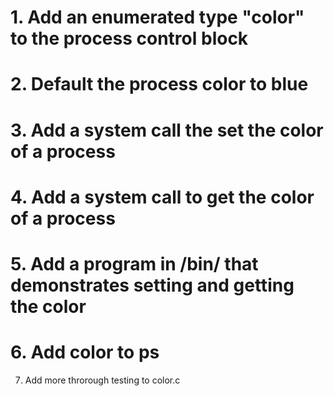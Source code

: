 # 1. Add an enumerated type "color" to the process control block
# 2. Default the process color to blue
# 3. Add a system call the set the color of a process
# 4. Add a system call to get the color of a process
# 5. Add a program in /bin/ that demonstrates setting and getting the color
# 6. Add color to ps
7. Add more throrough testing to color.c